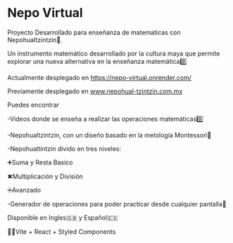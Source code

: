 # Nepo Virtual

Proyecto Desarrollado para enseñanza de matematicas con Nepohualtzintzin🧮.

Un instrumento matemático desarrollado por la cultura maya que permite explorar una nueva alternativa en la enseñanza matemática0️⃣

Actualmente desplegado en
https://nepo-virtual.onrender.com/

Previamente desplegado en www.nepohual-tzintzin.com.mx

Puedes encontrar

-Videos donde se enseña a realizar las operaciones matemáticas0️⃣

-Nepohualtzintzin, con un diseño basado en la metología Montessori🧮

-Nepohualtintzin divido en tres niveles:

  ➕Suma y Resta Basico
  
  ✖Multiplicación y División
  
  ➗Avanzado
  

-Generador de operaciones para poder practicar desde cualquier pantalla📱

Disponible en Ingles🇬🇧 y Español🇪🇸

👨‍💻Vite + React + Styled Components
